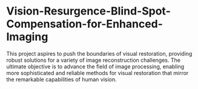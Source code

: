 # Vision-Resurgence-Blind-Spot-Compensation-for-Enhanced-Imaging
This project aspires to push the  boundaries of visual restoration, providing robust solutions for a variety of image reconstruction challenges.  The ultimate objective is to advance the field of image processing, enabling more sophisticated and reliable  methods for visual restoration that mirror the remarkable capabilities of human vision.
